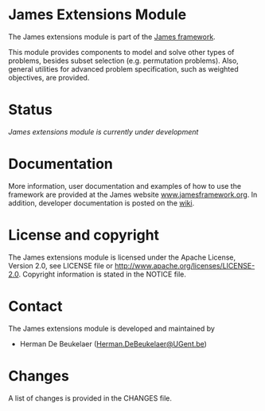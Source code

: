 James Extensions Module
=======================

The James extensions module is part of the [James framework][1].

This module provides components to model and solve other types of problems, besides subset selection (e.g. permutation problems). Also, general utilities for advanced problem specification, such as weighted objectives, are provided.

Status
======

*James extensions module is currently under development*
  
Documentation
=============  

More information, user documentation and examples of how to use the framework are provided at the James website www.jamesframework.org. In addition, developer documentation is posted on the [wiki](http://github.com/hdbeukel/james/wiki).

License and copyright
=====================

The James extensions module is licensed under the Apache License, Version 2.0, see LICENSE file or http://www.apache.org/licenses/LICENSE-2.0. Copyright information is stated in the NOTICE file.

Contact
=======

The James extensions module is developed and maintained by

 - Herman De Beukelaer (Herman.DeBeukelaer@UGent.be)
 
Changes
=======

A list of changes is provided in the CHANGES file.






[1]: https://github.com/hdbeukel/james
